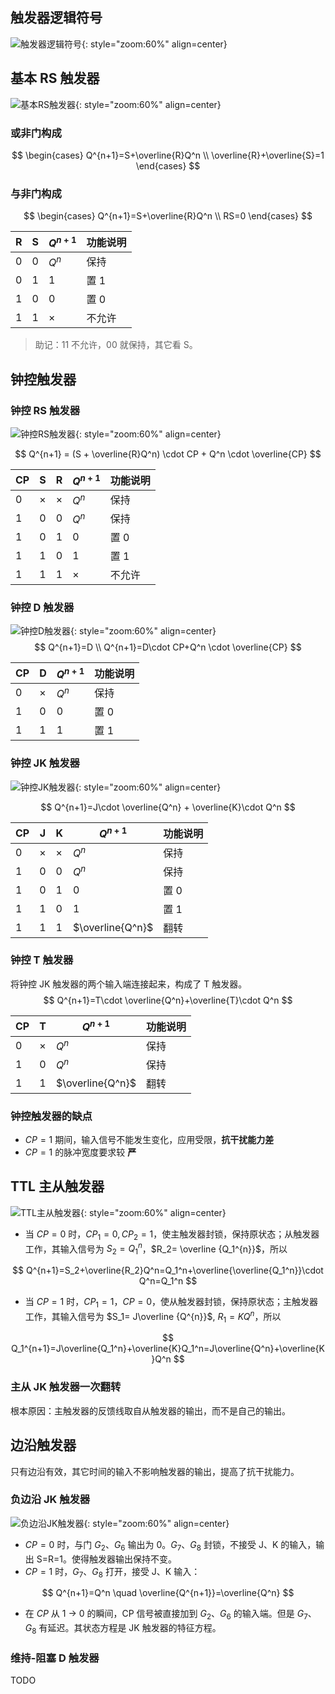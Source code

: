 ## 触发器逻辑符号

![触发器逻辑符号](./第五章图片/触发器逻辑符号.png){: style="zoom:60%" align=center}

## 基本 RS 触发器

![基本RS触发器](./第五章图片/基本RS触发器.png){: style="zoom:60%" align=center}

### 或非门构成

$$
\begin{cases}
Q^{n+1}=S+\overline{R}Q^n \\
\overline{R}+\overline{S}=1
\end{cases}
$$

### 与非门构成

$$
\begin{cases}
Q^{n+1}=S+\overline{R}Q^n \\
RS=0
\end{cases}
$$

| R    | S    | $Q^{n+1}$ | 功能说明 |
| ---- | ---- | --------- | -------- |
| 0    | 0    | $Q^n$     | 保持     |
| 0    | 1    | 1         | 置 1     |
| 1    | 0    | 0         | 置 0     |
| 1    | 1    | ×         | 不允许   |

> 助记：11 不允许，00 就保持，其它看 S。

## 钟控触发器

### 钟控 RS 触发器

![钟控RS触发器](./第五章图片/钟控RS触发器.png){: style="zoom:60%" align=center}

$$
Q^{n+1} = (S + \overline{R}Q^n) \cdot CP + Q^n \cdot \overline{CP}
$$

| CP   | S    | R    | $Q^{n+1}$ | 功能说明 |
| ---- | ---- | ---- | --------- | -------- |
| 0    | ×    | ×    | $Q^n$     | 保持     |
| 1    | 0    | 0    | $Q^n$     | 保持     |
| 1    | 0    | 1    | 0         | 置 0     |
| 1    | 1    | 0    | 1         | 置 1     |
| 1    | 1    | 1    | ×         | 不允许   |

### 钟控 D 触发器

![钟控D触发器](./第五章图片/钟控D触发器.png){: style="zoom:60%" align=center}
$$
Q^{n+1}=D \\
Q^{n+1}=D\cdot CP+Q^n \cdot \overline{CP}
$$

| CP   | D    | $Q^{n+1}$ | 功能说明 |
| ---- | ---- | --------- | -------- |
| 0    | ×    | $Q^n$     | 保持     |
| 1    | 0    | 0         | 置 0     |
| 1    | 1    | 1         | 置 1     |

### 钟控 JK 触发器

![钟控JK触发器](./第五章图片/钟控JK触发器.png){: style="zoom:60%" align=center}

$$
Q^{n+1}=J\cdot \overline{Q^n} + \overline{K}\cdot Q^n
$$

| CP   | J    | K    | $Q^{n+1}$        | 功能说明 |
| ---- | ---- | ---- | ---------------- | -------- |
| 0    | ×    | ×    | $Q^n$            | 保持     |
| 1    | 0    | 0    | $Q^n$            | 保持     |
| 1    | 0    | 1    | 0                | 置 0     |
| 1    | 1    | 0    | 1                | 置 1     |
| 1    | 1    | 1    | $\overline{Q^n}$ | 翻转     |

### 钟控 T 触发器

将钟控 JK 触发器的两个输入端连接起来，构成了 T 触发器。
$$
Q^{n+1}=T\cdot \overline{Q^n}+\overline{T}\cdot Q^n
$$

| CP   | T    | $Q^{n+1}$        | 功能说明 |
| ---- | ---- | ---------------- | -------- |
| 0    | ×    | $Q^n$            | 保持     |
| 1    | 0    | $Q^n$            | 保持     |
| 1    | 1    | $\overline{Q^n}$ | 翻转     |

### 钟控触发器的缺点

- $CP = 1$ 期间，输入信号不能发生变化，应用受限，**抗干扰能力差**
- $CP = 1$ 的脉冲宽度要求较 **严**

## TTL 主从触发器

![TTL主从触发器](./第五章图片/TTL主从触发器.png){: style="zoom:60%" align=center}

- 当 $CP=0$ 时，$CP_{1}=0,CP_{2}=1$，使主触发器封锁，保持原状态；从触发器工作，其输入信号为 $S_2= Q_1^{n}$，$R_2= \overline {Q_1^{n}}$，所以

$$
Q^{n+1}=S_2+\overline{R_2}Q^n=Q_1^n+\overline{\overline{Q_1^n}}\cdot Q^n=Q_1^n
$$

- 当 $CP=1$ 时，$CP_{1}=1$，$CP=0$，使从触发器封锁，保持原状态；主触发器工作，其输入信号为 $S_1= J\overline {Q^{n}}$, $R_1= KQ^{n}$​，所以

$$
Q_1^{n+1}=J\overline{Q_1^n}+\overline{K}Q_1^n=J\overline{Q^n}+\overline{K}Q^n
$$

### 主从  JK 触发器一次翻转

根本原因：主触发器的反馈线取自从触发器的输出，而不是自己的输出。

## 边沿触发器

只有边沿有效，其它时间的输入不影响触发器的输出，提高了抗干扰能力。

### 负边沿 JK 触发器

![负边沿JK触发器](./第五章图片/负边沿JK触发器.png){: style="zoom:60%" align=center}

- $CP=0$ 时，与门 $G_2$、$G_6$ 输出为 0。$G_7$、$G_8$ 封锁，不接受 J、K 的输入，输出 S=R=1。使得触发器输出保持不变。
- $CP=1$ 时，$G_7$、$G_8$ 打开，接受 J、K 输入：

$$
Q^{n+1}=Q^n \quad \overline{Q^{n+1}}=\overline{Q^n}
$$

- 在 $CP$ 从 1 → 0 的瞬间，CP 信号被直接加到 $G_2$、$G_6$ 的输入端。但是 $G_7$、$G_8$ 有延迟。其状态方程是 JK 触发器的特征方程。

### 维持-阻塞 D 触发器

TODO
